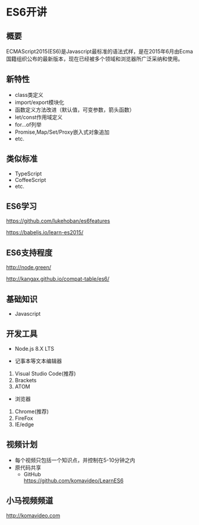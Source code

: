 ES6开讲
========

## 概要

ECMAScript2015(ES6)是Javascript最标准的语法式样，是在2015年6月由Ecma国籍组织公布的最新版本，现在已经被多个领域和浏览器所广泛采纳和使用。

## 新特性

* class类定义
* import/export模块化
* 函数定义方法改进（默认值，可变参数，箭头函数）
* let/const作用域定义
* for...of列举
* Promise,Map/Set/Proxy嵌入式对象追加
* etc.

## 类似标准

+ TypeScript
+ CoffeeScript
+ etc.

## ES6学习

https://github.com/lukehoban/es6features

https://babeljs.io/learn-es2015/

## ES6支持程度

http://node.green/

http://kangax.github.io/compat-table/es6/

## 基础知识

+ Javascript

## 开发工具

* Node.js 8.X LTS

* 记事本等文本编辑器
 1. Visual Studio Code(推荐)
 2. Brackets
 3. ATOM

* 浏览器
 1. Chrome(推荐)
 2. FireFox
 3. IE/edge

## 视频计划
* 每个视频只包括一个知识点，并控制在5-10分钟之内
* 原代码共享
  - GitHub  
    https://github.com/komavideo/LearnES6

## 小马视频频道

http://komavideo.com
